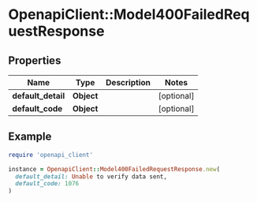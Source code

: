 # OpenapiClient::Model400FailedRequestResponse

## Properties

| Name | Type | Description | Notes |
| ---- | ---- | ----------- | ----- |
| **default_detail** | **Object** |  | [optional] |
| **default_code** | **Object** |  | [optional] |

## Example

```ruby
require 'openapi_client'

instance = OpenapiClient::Model400FailedRequestResponse.new(
  default_detail: Unable to verify data sent,
  default_code: 1076
)
```

